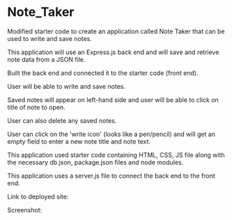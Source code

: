 # Note_Taker
Modified starter code to create an application called Note Taker that can be used to write and save notes. 

This application will use an Express.js back end and will save and retrieve note data from a JSON file.

Built the back end and connected it to the starter code (front end).

User will be able to write and save notes.

Saved notes will appear on left-hand side and user will be able to click on title of note to open.

User can also delete any saved notes.

User can click on the 'write icon' (looks like a pen/pencil) and will get an empty field to enter a new note title and note text.

This application used starter code containing HTML, CSS, JS file along with the necessary db.json, package.json files and node modules. 

This application uses a server.js file to connect the back end to the front end.

Link to deployed site:

Screenshot: